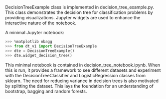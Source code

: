 DecisionTreeExample class is implemented in decision_tree_example.py. This class
demonstrates the decision tree for classification problems by providing visualizations.
Jupyter widgets are used to enhance the interactive nature of the notebook.

A minimal Jupyter notebook:

```python
>>> %matplotlib nbagg
>>> from dt_v1 import DecisionTreeExample
>>> dte = DecisionTreeExample()
>>> dte.widget_decision_tree()
```

This minimal notebook is contained in decision_tree_notebook.ipynb.
When this is run, it provides a framework to see different datasets and experiment with
the DecisionTreeClassifier and LogisticRegression classes from sklearn. The need for
reducing variance in decision trees is also motivated by splitting the dataset. This
lays the foundation for an understanding of bootstrap, bagging and random forests.
